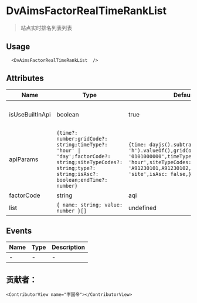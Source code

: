 # DvAimsFactorRealTimeRankList

> 站点实时排名列表列表

## Usage

```vue
  <DvAimsFactorRealTimeRankList  />
```

## Attributes
| Name | Type   | Default | Description |
| --- |--------|---------|-------------|
| isUseBuiltInApi | boolean | true | 是否使用内置接口进行数据查询|
| apiParams | ```{time?: number;gridCode?: string;timeType?: 'hour' \| 'day';factorCode?: string;siteTypeCodes?: string;type?: string;isAsc?: boolean;endTime?: number}``` | ```{time: dayjs().subtract(1, 'h').valueOf(),gridCode: '0101000000',timeType: 'hour',siteTypeCodes: 'A91230101,A91230102,A91230103',type: 'site',isAsc: false,}``` | 内置接口查询参数 |
| factorCode | string | aqi | 查询因子 |
| list | ```{ name: string; value: number }[]``` | undefined | 外部数据 |


## Events

| Name | Type | Description |
| --- | --- |-------------|
| - | - | - |

## 贡献者：

```vue
<ContributorView name="李国帝"></ContributorView>
```
